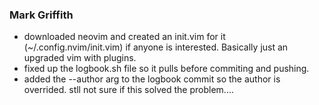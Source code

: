 ### Mark Griffith
- downloaded neovim and created an init.vim for it (~/.config.nvim/init.vim) if
anyone is interested. Basically just an upgraded vim with plugins.
- fixed up the logbook.sh file so it pulls before commiting and  pushing.
- added the --author arg to the logbook commit so the author is overrided. stll not
sure if this solved the problem....
